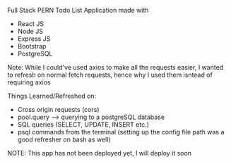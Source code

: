 Full Stack PERN Todo List Application made with
- React JS
- Node JS
- Express JS
- Bootstrap
- PostgreSQL

Note: While I could've used axios to make all the requests easier, I wanted to refresh on normal fetch requests, hence why I used them isntead of requiring axios

Things Learned/Refreshed on:
- Cross origin requests (cors)
- pool.query --> querying to a postgreSQL database
- SQL queries (SELECT, UPDATE, INSERT etc.)
- psql commands from the terminal (setting up the config file path was a good refresher on bash as well)

NOTE: This app has not been deployed yet, I will deploy it soon
  
